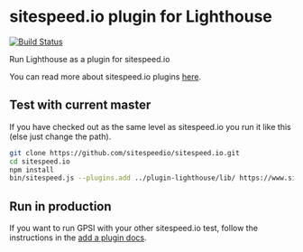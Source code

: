 # sitespeed.io plugin for Lighthouse
[![Build Status](https://travis-ci.org/sitespeedio/plugin-lighthouse.svg?branch=master)](https://travis-ci.org/sitespeedio/plugin-lighthouse)

Run Lighthouse as a plugin for sitespeed.io

You can read more about sitespeed.io plugins [here](https://www.sitespeed.io/documentation/sitespeed.io/plugins/).

## Test with current master

If you have checked out as the same level as sitespeed.io you run it like this (else just change the path).

```bash
git clone https://github.com/sitespeedio/sitespeed.io.git
cd sitespeed.io
npm install
bin/sitespeed.js --plugins.add ../plugin-lighthouse/lib/ https://www.sitespeed.io/ -n 1
```

## Run in production
If you want to run GPSI with your other sitespeed.io test, follow the instructions in the [add a plugin docs](https://www.sitespeed.io/documentation/sitespeed.io/plugins/#add-a-plugin).
